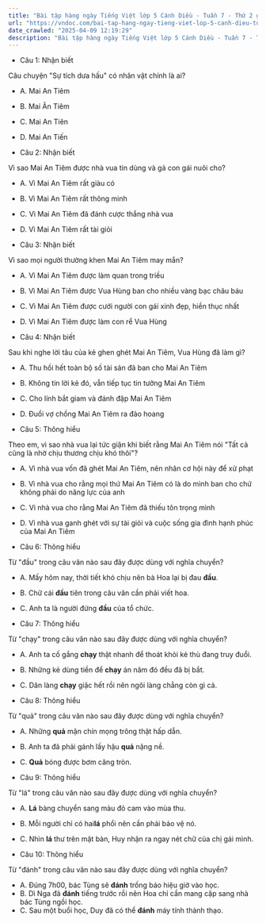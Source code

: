 ```yaml
---
title: "Bài tập hàng ngày Tiếng Việt lớp 5 Cánh Diều - Tuần 7 - Thứ 2 gồm các câu hỏi tổng hợp nội dung Đọc hiểu văn bản và Luyện từ và câu được học ở Tuần 7 trong chương trình Tiếng Việt lớp 5 Tập 1 Cánh Diều"
url: "https://vndoc.com/bai-tap-hang-ngay-tieng-viet-lop-5-canh-dieu-tuan-7-thu-2-327639"
date_crawled: "2025-04-09 12:19:29"
description: "Bài tập hàng ngày Tiếng Việt lớp 5 Cánh Diều - Tuần 7 - Thứ 2 gồm các câu hỏi tổng hợp nội dung Đọc hiểu văn bản và Luyện từ và câu được học ở Tuần 7 trong chương trình Tiếng Việt lớp 5 Tập 1 Cánh Diều"
---
```


* Câu 1:  Nhận biết

Câu chuyện "Sự tích dưa hấu" có nhân vật chính là ai?

  * A. Mai An Tiêm 
  * B. Mai Ân Tiêm 
  * C. Mai An Tiên 
  * D. Mai An Tiến 



* Câu 2:  Nhận biết

Vì sao Mai An Tiêm được nhà vua tin dùng và gả con gái nuôi cho?

  * A. Vì Mai An Tiêm rất giàu có 
  * B. Vì Mai An Tiêm rất thông minh 
  * C. Vì Mai An Tiêm đã đánh cược thắng nhà vua 
  * D. Vì Mai An Tiêm rất tài giỏi 



* Câu 3:  Nhận biết

Vì sao mọi người thường khen Mai An Tiêm may mắn?

  * A. Vì Mai An Tiêm được làm quan trong triều 
  * B. Vì Mai An Tiêm được Vua Hùng ban cho nhiều vàng bạc châu báu 
  * C. Vì Mai An Tiêm được cưới người con gái xinh đẹp, hiền thục nhất 
  * D. Vì Mai An Tiêm được làm con rể Vua Hùng 



* Câu 4:  Nhận biết

Sau khi nghe lời tâu của kẻ ghen ghét Mai An Tiêm, Vua Hùng đã làm gì?

  * A. Thu hồi hết toàn bộ số tài sản đã ban cho Mai An Tiêm 
  * B. Không tin lời kẻ đó, vẫn tiếp tục tin tưởng Mai An Tiêm 
  * C. Cho lính bắt giam và đánh đập Mai An Tiêm 
  * D. Đuổi vợ chồng Mai An Tiêm ra đảo hoang 



* Câu 5:  Thông hiểu

Theo em, vì sao nhà vua lại tức giận khi biết rằng Mai An Tiêm nói "Tất cả cũng là nhờ chịu thương chịu khó thôi"?

  * A. Vì nhà vua vốn đã ghét Mai An Tiêm, nên nhân cơ hội này để xử phạt 
  * B. Vì nhà vua cho rằng mọi thứ Mai An Tiêm có là do mình ban cho chứ không phải do năng lực của anh 
  * C. Vì nhà vua cho rằng Mai An Tiêm đã thiếu tôn trọng mình 
  * D. Vì nhà vua ganh ghét với sự tài giỏi và cuộc sống gia đình hạnh phúc của Mai An Tiêm 



* Câu 6:  Thông hiểu

Từ "đầu" trong câu văn nào sau đây được dùng với nghĩa chuyển?

  * A. Mấy hôm nay, thời tiết khó chịu nên bà Hoa lại bị đau **đầu**. 
  * B. Chữ cái **đầu** tiên trong câu văn cần phải viết hoa. 
  * C. Anh ta là người đứng **đầu** của tổ chức. 



* Câu 7:  Thông hiểu

Từ "chạy" trong câu văn nào sau đây được dùng với nghĩa chuyển?

  * A. Anh ta cố gắng **chạy** thật nhanh để thoát khỏi kẻ thù đang truy đuổi. 
  * B. Những kẻ dùng tiền để **chạy** án năm đó đều đã bị bắt. 
  * C. Dân làng **chạy** giặc hết rồi nên ngôi làng chẳng còn gì cả. 



* Câu 8:  Thông hiểu

Từ "quả" trong câu văn nào sau đây được dùng với nghĩa chuyển?

  * A. Những **quả** mận chín mọng trông thật hấp dẫn. 
  * B. Anh ta đã phải gánh lấy hậu **quả** nặng nề. 
  * C. **Quả** bóng được bơm căng tròn. 



* Câu 9:  Thông hiểu

Từ "lá" trong câu văn nào sau đây được dùng với nghĩa chuyển?

  * A. **Lá** bàng chuyển sang màu đỏ cam vào mùa thu. 
  * B. Mỗi người chỉ có hai**lá** phổi nên cần phải bảo vệ nó. 
  * C. Nhìn **lá** thư trên mặt bàn, Huy nhận ra ngay nét chữ của chị gái mình. 



* Câu 10:  Thông hiểu

Từ "đánh" trong câu văn nào sau đây được dùng với nghĩa chuyển?

  * A. Đúng 7h00, bác Tùng sẽ **đánh** trống báo hiệu giờ vào học. 
  * B. Dì Nga đã **đánh** tiếng trước rồi nên Hoa chỉ cần mang cặp sang nhà bác Tùng ngồi học. 
  * C. Sau một buổi học, Duy đã có thể **đánh** máy tính thành thạo. 


